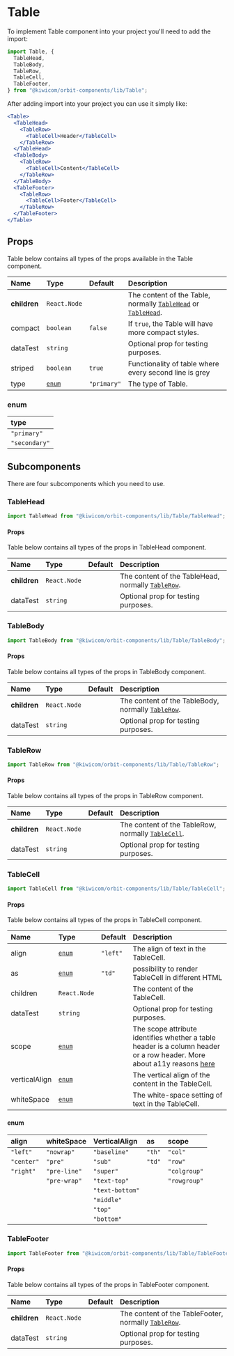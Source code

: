 # Table

To implement Table component into your project you'll need to add the import:

```jsx
import Table, {
  TableHead,
  TableBody,
  TableRow,
  TableCell,
  TableFooter,
} from "@kiwicom/orbit-components/lib/Table";
```

After adding import into your project you can use it simply like:

```jsx
<Table>
  <TableHead>
    <TableRow>
      <TableCell>Header</TableCell>
    </TableRow>
  </TableHead>
  <TableBody>
    <TableRow>
      <TableCell>Content</TableCell>
    </TableRow>
  </TableBody>
  <TableFooter>
    <TableRow>
      <TableCell>Footer</TableCell>
    </TableRow>
  </TableFooter>
</Table>
```

## Props

Table below contains all types of the props available in the Table component.

| Name         | Type            | Default     | Description                                                                                |
| :----------- | :-------------- | :---------- | :----------------------------------------------------------------------------------------- |
| **children** | `React.Node`    |             | The content of the Table, normally [`TableHead`](#tablehead) or [`TableHead`](#TableHead). |
| compact      | `boolean`       | `false`     | If `true`, the Table will have more compact styles.                                        |
| dataTest     | `string`        |             | Optional prop for testing purposes.                                                        |
| striped      | `boolean`       | `true`      | Functionality of table where every second line is grey                                     |
| type         | [`enum`](#enum) | `"primary"` | The type of Table.                                                                         |

### enum

| type          |
| :------------ |
| `"primary"`   |
| `"secondary"` |

## Subcomponents

There are four subcomponents which you need to use.

### TableHead

```jsx
import TableHead from "@kiwicom/orbit-components/lib/Table/TableHead";
```

#### Props

Table below contains all types of the props in TableHead component.

| Name         | Type         | Default | Description                                                     |
| :----------- | :----------- | :------ | :-------------------------------------------------------------- |
| **children** | `React.Node` |         | The content of the TableHead, normally [`TableRow`](#tablerow). |
| dataTest     | `string`     |         | Optional prop for testing purposes.                             |

### TableBody

```jsx
import TableBody from "@kiwicom/orbit-components/lib/Table/TableBody";
```

#### Props

Table below contains all types of the props in TableBody component.

| Name         | Type         | Default | Description                                                     |
| :----------- | :----------- | :------ | :-------------------------------------------------------------- |
| **children** | `React.Node` |         | The content of the TableBody, normally [`TableRow`](#tablerow). |
| dataTest     | `string`     |         | Optional prop for testing purposes.                             |

### TableRow

```jsx
import TableRow from "@kiwicom/orbit-components/lib/Table/TableRow";
```

#### Props

Table below contains all types of the props in TableRow component.

| Name         | Type         | Default | Description                                                      |
| :----------- | :----------- | :------ | :--------------------------------------------------------------- |
| **children** | `React.Node` |         | The content of the TableRow, normally [`TableCell`](#tablecell). |
| dataTest     | `string`     |         | Optional prop for testing purposes.                              |

### TableCell

```jsx
import TableCell from "@kiwicom/orbit-components/lib/Table/TableCell";
```

#### Props

Table below contains all types of the props in TableCell component.

| Name          | Type            | Default  | Description                                                                                                                                                         |
| :------------ | :-------------- | :------- | :------------------------------------------------------------------------------------------------------------------------------------------------------------------ |
| align         | [`enum`](#enum) | `"left"` | The align of text in the TableCell.                                                                                                                                 |
| as            | [`enum`](#enum) | `"td"`   | possibility to render TableCell in different HTML                                                                                                                   |
| children      | `React.Node`    |          | The content of the TableCell.                                                                                                                                       |
| dataTest      | `string`        |          | Optional prop for testing purposes.                                                                                                                                 |
| scope         | [`enum`](#enum) |          | The scope attribute identifies whether a table header is a column header or a row header. More about a11y reasons [here](https://webaim.org/techniques/tables/data) |
| verticalAlign | [`enum`](#enum) |          | The vertical align of the content in the TableCell.                                                                                                                 |
| whiteSpace    | [`enum`](#enum) |          | The white-space setting of text in the TableCell.                                                                                                                   |

#### enum

| align      | whiteSpace   | VerticalAlign   | as     | scope        |
| :--------- | :----------- | :-------------- | :----- | :----------- |
| `"left"`   | `"nowrap"`   | `"baseline"`    | `"th"` | `"col"`      |
| `"center"` | `"pre"`      | `"sub"`         | `"td"` | `"row"`      |
| `"right"`  | `"pre-line"` | `"super"`       |        | `"colgroup"` |
|            | `"pre-wrap"` | `"text-top"`    |        | `"rowgroup"` |
|            |              | `"text-bottom"` |
|            |              | `"middle"`      |
|            |              | `"top"`         |
|            |              | `"bottom"`      |

### TableFooter

```jsx
import TableFooter from "@kiwicom/orbit-components/lib/Table/TableFooter";
```

#### Props

Table below contains all types of the props in TableFooter component.

| Name         | Type         | Default | Description                                                       |
| :----------- | :----------- | :------ | :---------------------------------------------------------------- |
| **children** | `React.Node` |         | The content of the TableFooter, normally [`TableRow`](#tablerow). |
| dataTest     | `string`     |         | Optional prop for testing purposes.                               |
